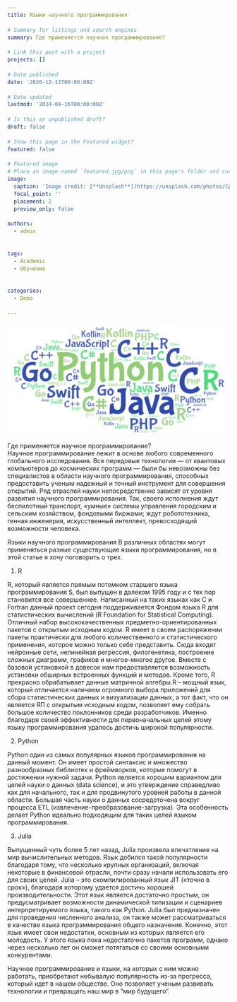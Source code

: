 ```yaml
---
title: Языки научного программирования

# Summary for listings and search engines
summary: Где применяется научное программирование?

# Link this post with a project
projects: []

# Date published
date: '2020-12-13T00:00:00Z'

# Date updated
lastmod: '2024-04-16T00:00:00Z'

# Is this an unpublished draft?
draft: false

# Show this page in the Featured widget?
featured: false

# Featured image
# Place an image named `featured.jpg/png` in this page's folder and customize its options here.
image:
  caption: 'Image credit: [**Unsplash**](https://unsplash.com/photos/CpkOjOcXdUY)'
  focal_point: ''
  placement: 2
  preview_only: false

authors:
  - admin
  

tags:
  - Academic
  - Обучение


categories:
  - Demo
  
---
```


![](1.png)



Где применяется научное программирование?   
Научное программирование лежит в основе любого современного глобального исследования. Все передовые технологии — от квантовых компьютеров до космических программ — были бы невозможны без специалистов в области научного программирования, способных предоставить ученым надежный и точный инструмент для совершения открытий.
Ряд отраслей науки непосредственно зависят от уровня развития научного программирования. Так, своего исполнения ждут беспилотный транспорт, «умные» системы управления городским и сельским хозяйством, фондовыми биржами; ждут робототехника, генная инженерия, искусственный интеллект, превосходящий возможности человека.

Языки научного программирования
В различных областях могут применяться разные существующие языки программирования, но в этой статье я хочу поговорить о трех.

1. R

R, который является прямым потомком старшего языка программирования S, был выпущен в далеком 1995 году и с тех пор становится все совершеннее. Написанный на таких языках как C и Fortran данный проект сегодня поддерживается Фондом языка R для статистических вычислений (R Foundation for Statistical Computing). Отличный набор высококачественных предметно-ориентированных пакетов с открытым исходным кодом. R имеет в своем распоряжении пакеты практически для любого количественного и статистического применения, которое можно только себе представить. Сюда входят нейронные сети, нелинейная регрессия, филогенетика, построение сложных диаграмм, графиков и многое-многое другое. Вместе с базовой установкой в довесок нам предоставляется возможность установки обширных встроенных функций и методов. Кроме того, R прекрасно обрабатывает данные матричной алгебры.R – мощный язык, который отличается наличием огромного выбора приложений для сбора статистических данных и визуализации данных, а тот факт, что он является ЯП с открытым исходным кодом, позволяет ему собрать большое количество поклонников среди разработчиков. Именно благодаря своей эффективности для первоначальных целей этому языку программирования удалось достичь широкой популярности.

2. Python

Python один из самых популярных языков программирования на данный момент. Он имеет простой синтаксис и множество разнообразных библиотек и фреймворков, которые помогут в достижении нужной задачи.
Python является хорошим вариантом для целей науки о данных (data science), и это утверждение справедливо как для начального, так и для продвинутого уровней работы в данной области. Большая часть науки о данных сосредоточена вокруг процесса ETL (извлечение-преобразование-загрузка). Эта особенность делает Python идеально подходящим для таких целей языком программирования.

3. Julia

Выпущенный чуть более 5 лет назад, Julia произвела впечатление на мир вычислительных методов. Язык добился такой популярности благодаря тому, что несколько крупных организаций, включая некоторые в финансовой отрасли, почти сразу начали использовать его для своих целей. Julia – это скомпилированный язык JIT («точно в срок»), благодаря которому удается достичь хорошей производительности. Этот язык является достаточно простым, он предусматривает возможности динамической типизации и сценариев интерпретируемого языка, такого как Python. Julia был предназначен для проведения численного анализа, он также может рассматриваться в качестве языка программирования общего назначения. Конечно, этот язык имеет свои недостатки, основным из которых является его молодость. У этого языка пока недостаточно пакетов программ, однако через несколько лет он сможет потягаться со своими основными конкурентами.


Научное программирование и языки, на которых с ним можно работать, приобретают небывалую популярность из-за прогресса, который идет в нашем обществе. Оно позволяет ученым развивать технологии и превращать наш мир в “мир будущего”.
